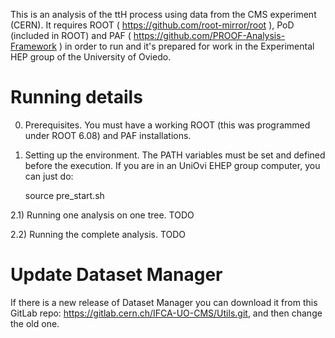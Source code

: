 This is an analysis of the ttH process using data from the CMS experiment (CERN). It requires ROOT ( https://github.com/root-mirror/root ), PoD (included in ROOT) and PAF ( https://github.com/PROOF-Analysis-Framework ) in order to run and it's prepared for work in the Experimental HEP group of the University of Oviedo.


Running details
====
0) Prerequisites.
You must have a working ROOT (this was programmed under ROOT 6.08) and PAF installations.

1) Setting up the environment.
The PATH variables must be set and defined before the execution. If you are in an UniOvi EHEP group computer, you can just do:

	source pre_start.sh

2.1) Running one analysis on one tree.
TODO

2.2) Running the complete analysis.
TODO


Update Dataset Manager
====

If there is a new release of Dataset Manager you can download it from this GitLab repo: https://gitlab.cern.ch/IFCA-UO-CMS/Utils.git, and then change the old one.
